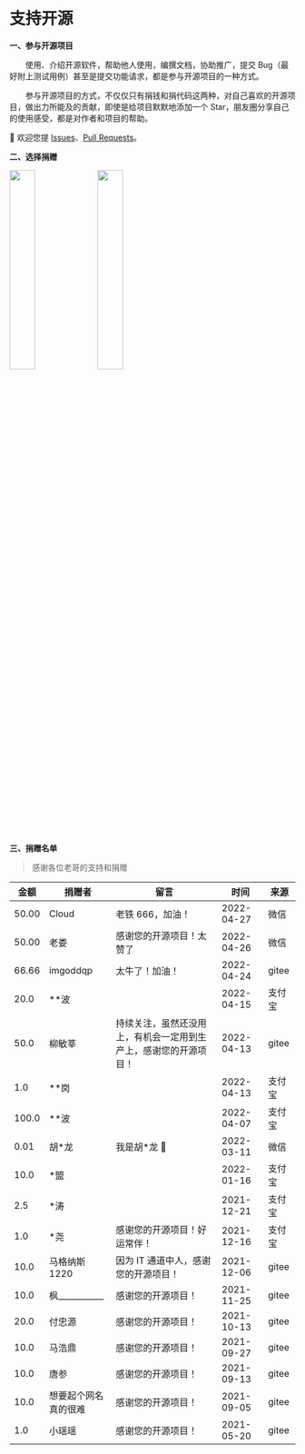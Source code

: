 # 支持开源

<p style="font-weight: bold;">一、参与开源项目</p>

&emsp;&emsp;使用、介绍开源软件，帮助他人使用，编撰文档，协助推广，提交 Bug（最好附上测试用例）甚至是提交功能请求，都是参与开源项目的一种方式。

&emsp;&emsp;参与开源项目的方式，不仅仅只有捐钱和捐代码这两种，对自己喜欢的开源项目，做出力所能及的贡献，即使是给项目默默地添加一个 Star，朋友圈分享自己的使用感受，都是对作者和项目的帮助。

💖 欢迎您提 [Issues](https://gitee.com/lyt-top/vue-next-admin/issues)、[Pull Requests](https://gitee.com/lyt-top/vue-next-admin/pulls)。

<p style="font-weight: bold;">二、选择捐赠</p>

<img src="https://img-blog.csdnimg.cn/79fdc41e65b54b58b6e710ac98716a8b.png?x-oss-process=image/watermark,type_d3F5LXplbmhlaQ,shadow_50,text_Q1NETiBAbHl0LXRvcA==,size_15,color_FFFFFF,t_70,g_se,x_16" width="30%" style="border: 1px solid var(--c-brand);">
<img src="https://img-blog.csdnimg.cn/db85818984ff475a85fff120a2e26dc1.png?x-oss-process=image/watermark,type_d3F5LXplbmhlaQ,shadow_50,text_Q1NETiBAbHl0LXRvcA==,size_15,color_FFFFFF,t_70,g_se,x_16" width="30%" style="border: 1px solid var(--c-brand);">

<p style="font-weight: bold;">三、捐赠名单</p>

> 感谢各位老哥的支持和捐赠

| 金额  | 捐赠者                   | 留言                                                             | 时间       | 来源   |
| ----- | ------------------------ | ---------------------------------------------------------------- | ---------- | ------ |
| 50.00 | Cloud                    | 老铁 666，加油！                                                 | 2022-04-27 | 微信   |
| 50.00 | 老娄                     | 感谢您的开源项目！太赞了                                         | 2022-04-26 | 微信   |
| 66.66 | imgoddqp                 | 太牛了！加油！                                                   | 2022-04-24 | gitee  |
| 20.0  | \*\*波                   |                                                                  | 2022-04-15 | 支付宝 |
| 50.0  | 柳敏莘                   | 持续关注，虽然还没用上，有机会一定用到生产上，感谢您的开源项目！ | 2022-04-13 | gitee  |
| 1.0   | \*\*岗                   |                                                                  | 2022-04-13 | 支付宝 |
| 100.0 | \*\*波                   |                                                                  | 2022-04-07 | 支付宝 |
| 0.01  | 胡\*龙                   | 我是胡\*龙 🐉                                                    | 2022-03-11 | 微信   |
| 10.0  | \*盟                     |                                                                  | 2022-01-16 | 支付宝 |
| 2.5   | \*涛                     |                                                                  | 2021-12-21 | 支付宝 |
| 1.0   | \*尧                     | 感谢您的开源项目！好运常伴！                                     | 2021-12-16 | 支付宝 |
| 10.0  | 马格纳斯 1220            | 因为 IT 通道中人，感谢您的开源项目！                             | 2021-12-06 | gitee  |
| 10.0  | 枫\_\_\_\_\_\_\_\_\_\_\_ | 感谢您的开源项目！                                               | 2021-11-25 | gitee  |
| 20.0  | 付忠源                   | 感谢您的开源项目！                                               | 2021-10-13 | gitee  |
| 10.0  | 马浩鼎                   | 感谢您的开源项目！                                               | 2021-09-27 | gitee  |
| 10.0  | 唐参                     | 感谢您的开源项目！                                               | 2021-09-13 | gitee  |
| 10.0  | 想要起个网名真的很难     | 感谢您的开源项目！                                               | 2021-09-05 | gitee  |
| 1.0   | 小瑶瑶                   | 感谢您的开源项目！                                               | 2021-05-20 | gitee  |
